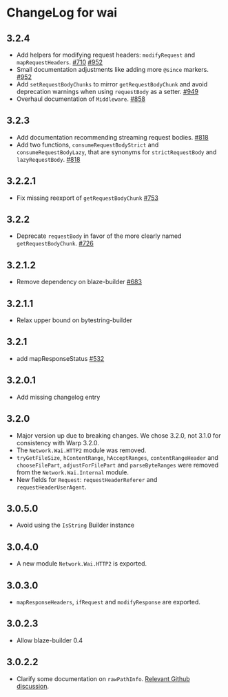 # ChangeLog for wai

## 3.2.4

* Add helpers for modifying request headers: `modifyRequest` and `mapRequestHeaders`. [#710](https://github.com/yesodweb/wai/pull/710) [#952](https://github.com/yesodweb/wai/pull/952)
* Small documentation adjustments like adding more `@since` markers. [#952](https://github.com/yesodweb/wai/pull/952)
* Add `setRequestBodyChunks` to mirror `getRequestBodyChunk` and avoid deprecation warnings when using `requestBody` as a setter. [#949](https://github.com/yesodweb/wai/pull/949)
* Overhaul documentation of `Middleware`. [#858](https://github.com/yesodweb/wai/pull/858)

## 3.2.3

* Add documentation recommending streaming request bodies. [#818](https://github.com/yesodweb/wai/pull/818)
* Add two functions, `consumeRequestBodyStrict` and `consumeRequestBodyLazy`,
  that are synonyms for `strictRequestBody` and `lazyRequestBody`. [#818](https://github.com/yesodweb/wai/pull/818)

## 3.2.2.1

* Fix missing reexport of `getRequestBodyChunk` [#753](https://github.com/yesodweb/wai/issues/753)

## 3.2.2

* Deprecate `requestBody` in favor of the more clearly named `getRequestBodyChunk`. [#726](https://github.com/yesodweb/wai/pull/726)

## 3.2.1.2

* Remove dependency on blaze-builder [#683](https://github.com/yesodweb/wai/pull/683)

## 3.2.1.1

* Relax upper bound on bytestring-builder

## 3.2.1

* add mapResponseStatus [#532](https://github.com/yesodweb/wai/pull/532)

## 3.2.0.1

* Add missing changelog entry

## 3.2.0

* Major version up due to breaking changes. We chose 3.2.0, not 3.1.0
  for consistency with Warp 3.2.0.
* The `Network.Wai.HTTP2` module was removed.
* `tryGetFileSize`, `hContentRange`, `hAcceptRanges`, `contentRangeHeader` and
  `chooseFilePart`, `adjustForFilePart` and `parseByteRanges` were removed
  from the `Network.Wai.Internal` module.
* New fields for `Request`: `requestHeaderReferer` and `requestHeaderUserAgent`.

## 3.0.5.0

* Avoid using the `IsString` Builder instance

## 3.0.4.0

* A new module `Network.Wai.HTTP2` is exported.

## 3.0.3.0

* `mapResponseHeaders`, `ifRequest` and `modifyResponse` are exported.

## 3.0.2.3

* Allow blaze-builder 0.4

## 3.0.2.2

* Clarify some documentation on `rawPathInfo`. [Relevant Github
  discussion](https://github.com/yesodweb/wai/issues/325#issuecomment-69896780).
